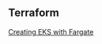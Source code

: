 ## Terraform

[Creating EKS with Fargate](https://engineering.finleap.com/posts/2020-02-27-eks-fargate-terraform/)